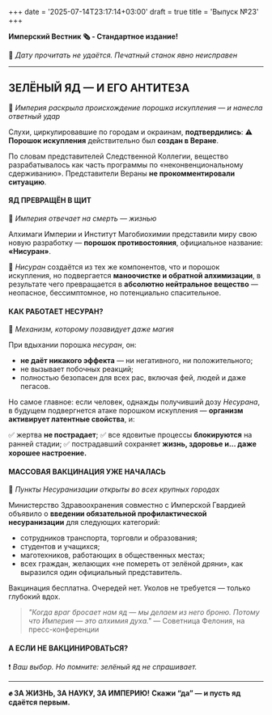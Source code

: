 +++
date = '2025-07-14T23:17:14+03:00'
draft = true
title = 'Выпуск №23'
+++

**Имперский Вестник 🗞 - Стандартное издание!**

📆 *Дату прочитать не удаётся. Печатный станок явно неисправен*

---

## **ЗЕЛЁНЫЙ ЯД — И ЕГО АНТИТЕЗА**
🧪 *Империя раскрыла происхождение порошка искупления — и нанесла ответный удар*

Слухи, циркулировавшие по городам и окраинам, **подтвердились**:
⚠️ **Порошок искупления** действительно был **создан в Веране**.

По словам представителей Следственной Коллегии, вещество разрабатывалось как часть программы по «неконвенциональному сдерживанию». Представители Вераны **не прокомментировали ситуацию**.

#### **ЯД ПРЕВРАЩЁН В ЩИТ**
💉 *Империя отвечает на смерть — жизнью*

Алхимаги Империи и Институт Магобиохимии представили миру свою новую разработку — **порошок противостояния**, официальное название: **«Нисуран»**.

🌿 *Нисуран* создаётся из тех же компонентов, что и порошок искупления, но подвергается **маноочистке и обратной алхимизации**, в результате чего превращается в **абсолютно нейтральное вещество** — неопасное, бессимптомное, но потенциально спасительное.

#### **КАК РАБОТАЕТ НЕСУРАН?**
🔬 *Механизм, которому позавидует даже магия*

При вдыхании порошка *несуран*, он:

* **не даёт никакого эффекта** — ни негативного, ни положительного;
* не вызывает побочных реакций;
* полностью безопасен для всех рас, включая фей, людей и даже пегасов.

Но самое главное:
если человек, однажды получивший дозу *Несурана*, в будущем подвергнется атаке порошком искупления — **организм активирует латентные свойства**, и:

✅ жертва **не пострадает**;
✅ все ядовитые процессы **блокируются** на ранней стадии;
✅ пострадавший сохраняет **жизнь, здоровье и... даже хорошее настроение.**

#### **МАССОВАЯ ВАКЦИНАЦИЯ УЖЕ НАЧАЛАСЬ**
🏥 *Пункты Несуранизации открыты во всех крупных городах*

Министерство Здравоохранения совместно с Имперской Гвардией объявило о **введении обязательной профилактической несуранизации** для следующих категорий:

* сотрудников транспорта, торговли и образования;
* студентов и учащихся;
* маготехников, работающих в общественных местах;
* всех граждан, желающих «не помереть от зелёной дряни», как выразился один официальный представитель.

Вакцинация бесплатна. Очередей нет. Уколов не требуется — только глубокий вдох.

> *"Когда враг бросает нам яд — мы делаем из него броню. Потому что Империя — это алхимия духа."*
> — Советница Фелония, на пресс-конференции

#### **А ЕСЛИ НЕ ВАКЦИНИРОВАТЬСЯ?**
❗️ *Ваш выбор. Но помните: зелёный яд не спрашивает.*

---

**✊ ЗА ЖИЗНЬ, ЗА НАУКУ, ЗА ИМПЕРИЮ!**
**Скажи “да” — и пусть яд сдаётся первым.**

